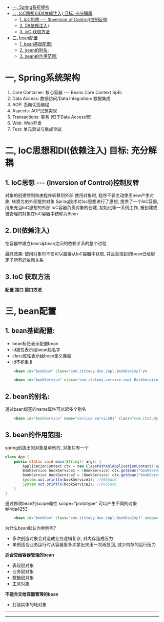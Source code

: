 <!-- TOC -->
* [一, Spring系统架构](#一-spring系统架构)
* [二, IoC思想和DI(依赖注入) 目标: 充分解耦](#二-ioc思想和di依赖注入-目标-充分解耦)
  * [1.  IoC思想 --- (Inversion of Control)控制反转](#1-ioc思想-----inversion-of-control控制反转)
  * [2. DI(依赖注入)](#2-di依赖注入)
  * [3. IoC 获取方法](#3-ioc-获取方法)
* [三, bean配置](#三-bean配置)
  * [1. bean基础配置:](#1-bean基础配置)
  * [2. bean的别名:](#2-bean的别名)
  * [3. bean的作用范围:](#3-bean的作用范围)
<!-- TOC -->

# 一, Spring系统架构
1. Core Container: 核心容器 --- Beans  Core  Context  SpEL
2. Data Access: 数据访问/Data Integration: 数据集成
3. AOP: 面向切面编程
4. Aspects: AOP思想实现
5. Transactions: 事务  (归于Data Access里)
6. Web: Web开发
7. Test: 单元测试与集成测试

# 二, IoC思想和DI(依赖注入) 目标: 充分解耦
## 1.  IoC思想 --- (Inversion of Control)控制反转
对象的创建控制权由程序转移到外部
使用对象时, 程序不要主动使用new产生对象, 转换为由外部提供对象
Spring技术对Ioc思想进行了思想, 提供了一个IoC容器, 用来充当IoC思想的外部
IoC容器负责对象的创建, 初始化等一系列工作, 被创建或被管理的对象在IoC容器中统称为Bean
## 2. DI(依赖注入)
在容器中建立bean与bean之间的依赖关系的整个过程

最终效果: 使用对象时不仅可以直接从IoC容器中获取, 并且获取到的bean已经绑定了所有的依赖关系

## 3. IoC 获取方法
**配置**
**接口**
**接口方法**

# 三, bean配置
## 1. bean基础配置:

-  bean标签表示配置bean
-  id属性表示给bean起名字
-  class属性表示给bean定义类型
-  id不能重复

```xml
    <bean id="bookDao" class="com.itstudy.dao.impl.BookDaoImpl"/>

    <bean id="bookService" class="com.itstudy.service.impl.BookServiceImpl"/>
```
## 2. bean的别名:
通过bean标签的name属性可以起多个别名
```xml
    <bean id="bookService" name="service service01" class="com.itstudy.service.impl.BookServiceImpl"/>
```

## 3. bean的作用范围:
spring创造出的对象是单例的, 对象只有一个
```java
class App {
    public static void main(String[] args) {
        ApplicationContext ctx = new ClassPathXmlApplicationContext("applicationContext.xml");
        BookService bookService1 = (BookService) ctx.getBean("bookService");
        BookService bookService2 = (BookService) ctx.getBean("bookService");
        System.out.println(bookService1); //@865dd6
        System.out.println(bookService2); //@865dd6
    }
}
```

通过修改bean的scope属性 scope="prototype" 可以产生不同的对象@4da4253

```xml
    <bean id="bookDao" class="com.itstudy.dao.impl.BookDaoImpl" scope="prototype"/>
```

为什么bean默认为单例呢?

- 多次创造对象会对造成业务逻辑复杂, 对内存造成压力
- 单例适合业务运行时从容器里多次拿出来用一次再放回, 减少内存的运行压力

**适合交给容器管理的bean**
- 表现层对象
- 业务层对象
- 数据层对象
- 工具对象

**不适合交给容器管理的bean**
-  封装实体的域对象

___
___